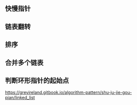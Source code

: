 ## 快慢指针 ##

## 链表翻转 ##

## 排序 ##

## 合并多个链表 ##

## 判断环形指针的起始点 ##

https://greyireland.gitbook.io/algorithm-pattern/shu-ju-jie-gou-pian/linked_list